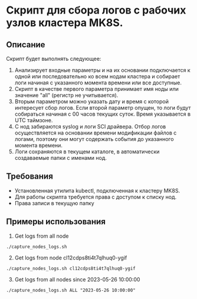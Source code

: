 # Скрипт для сбора логов с рабочих узлов кластера MK8S.

## Описание 
Скрипт будет выполнять следующее: 

1. Анализирует входные параметры и на их основании подключается к одной или последовательно ко всем нодам кластера и собирает логи начиная с указанного момента времени или все доступные.
2. Скрипт в качестве первого параметра принимает имя ноды или значение "all" (регистр не учитывается).
3. Вторым параметром можно указать дату и время с которой интересует сбор логов. Если второй параметр опущен, то логи будут собираться начиная с 00 часов текущих суток. Время указывается в UTC таймзоне.
4. С нод забираются syslog и логи SCI драйвера. Отбор логов осуществляется на основании времени модификации файлов с логами, поэтому они могут содержать события до указанного момента времени.
5. Логи сохраняются в текущем каталоге, в автоматически создаваемые папки с именами нод.

## Требования

* Установленная утилита kubectl, подключенная к кластеру MK8S.
* Для работы скрипта требуется права с доступом к списку нод.
* Права записи в текущую папку 

## Примеры использования

1) Get logs from all node 
```
./capture_nodes_logs.sh
```
2) Get logs from node cl12cdps8ti4t7qlhuq0-ygif 
```
./capture_nodes_logs.sh cl12cdps8ti4t7qlhuq0-ygif
```
3) Get logs from all nodes since 2023-05-26 10:00:00 
```
./capture_nodes_logs.sh ALL "2023-05-26 10:00:00"
```
